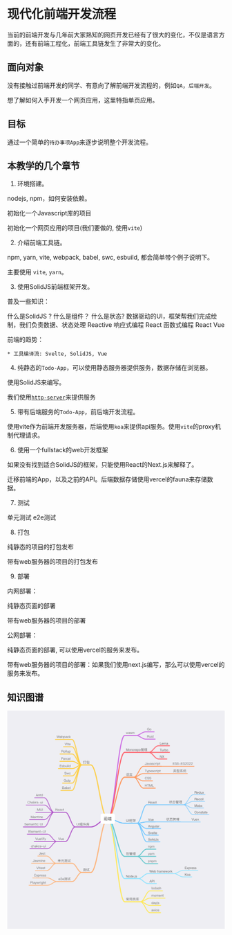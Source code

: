 # 现代化前端开发流程

当前的前端开发与几年前大家熟知的网页开发已经有了很大的变化，不仅是语言方面的，还有前端工程化，前端工具链发生了非常大的变化。

## 面向对象

没有接触过前端开发的同学、有意向了解前端开发流程的，例如`QA`，`后端开发`。

想了解如何入手开发一个网页应用，这里特指单页应用。

## 目标

通过一个简单的`待办事项App`来逐步说明整个开发流程。


## 本教学的几个章节

1. 环境搭建。

nodejs, npm，如何安装依赖。

初始化一个Javascript库的项目

初始化一个网页应用的项目(我们要做的, 使用`vite`)


2. 介绍前端工具链。

npm, yarn, vite, webpack, babel, swc, esbuild, 都会简单带个例子说明下。

主要使用 `vite`, `yarn`。

3. 使用SolidJS前端框架开发。

普及一些知识：

什么是SolidJS ? 
什么是组件？
什么是状态?
数据驱动的UI，框架帮我们完成绘制，我们负责数据、状态处理
Reactive 响应式编程
React 函数式编程
React Vue

前端的趋势：

    * 工具编译流: Svelte, SolidJS, Vue


4. 纯静态的`Todo-App`，可以使用静态服务器提供服务，数据存储在浏览器。

使用SolidJS来编写。

我们使用[`http-server`](https://www.npmjs.com/package/http-server)来提供服务


5. 带有后端服务的`Todo-App`，前后端开发流程。

使用vite作为前端开发服务器，后端使用`koa`来提供api服务。使用`vite`的proxy机制代理请求。


6. 使用一个fullstack的web开发框架

如果没有找到适合SolidJS的框架，只能使用React的Next.js来解释了。

迁移前端的App，以及之前的API。后端数据存储使用vercel的fauna来存储数据。

7. 测试

单元测试
e2e测试

8. 打包

纯静态的项目的打包发布

带有web服务器的项目的打包发布

9. 部署

内网部署：


纯静态页面的部署

带有web服务器的项目的部署

公网部署：

纯静态页面的部署, 可以使用vercel的服务来发布。

带有web服务器的项目的部署：如果我们使用next.js编写，那么可以使用vercel的服务来发布。



## 知识图谱

![知识图谱](/images/前端知识图谱.png)

